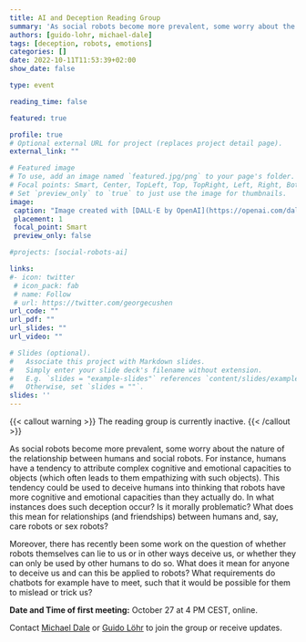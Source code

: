 ```yaml
---
title: AI and Deception Reading Group
summary: 'As social robots become more prevalent, some worry about the nature of the relationship between humans and social robots.'
authors: [guido-lohr, michael-dale]
tags: [deception, robots, emotions]
categories: []
date: 2022-10-11T11:53:39+02:00
show_date: false

type: event

reading_time: false

featured: true

profile: true
# Optional external URL for project (replaces project detail page).
external_link: ""

# Featured image
# To use, add an image named `featured.jpg/png` to your page's folder.
# Focal points: Smart, Center, TopLeft, Top, TopRight, Left, Right, BottomLeft, Bottom, BottomRight.
# Set `preview_only` to `true` to just use the image for thumbnails.
image:
 caption: "Image created with [DALL·E by OpenAI](https://openai.com/dall-e-2/) (prompt: a photo of a robot that looks like dr evil holding a persian cat)"
 placement: 1
 focal_point: Smart
 preview_only: false

#projects: [social-robots-ai]

links:
#- icon: twitter
 # icon_pack: fab
 # name: Follow
 # url: https://twitter.com/georgecushen
url_code: ""
url_pdf: ""
url_slides: ""
url_video: ""

# Slides (optional).
#   Associate this project with Markdown slides.
#   Simply enter your slide deck's filename without extension.
#   E.g. `slides = "example-slides"` references `content/slides/example-slides.md`.
#   Otherwise, set `slides = ""`.
slides: ''
---
```


{{< callout warning >}} The reading group is currently inactive. {{< /callout >}}


As social robots become more prevalent, some worry about the nature of the relationship between humans and social robots. For instance, humans have a tendency to attribute complex cognitive and emotional capacities to objects (which often leads to them empathizing with such objects). This tendency could be used to deceive humans into thinking that robots have more cognitive and emotional capacities than they actually do. In what instances does such deception occur? Is it morally problematic? What does this mean for relationships (and friendships) between humans and, say, care robots or sex robots?

Moreover, there has recently been some work on the question of whether robots themselves can lie to us or in other ways deceive us, or whether they can only be used by other humans to do so. What does it mean for anyone to deceive us and can this be applied to robots? What requirements do chatbots for example have to meet, such that it would be possible for them to mislead or trick us?

**Date and Time of first meeting:** October 27 at 4 PM CEST, online.

Contact [Michael Dale](mailto:m.t.dale@tue.nl) or [Guido Löhr](mailto:g.lohr@tue.nl) to join the group or receive updates.